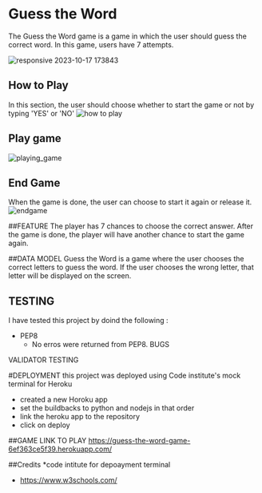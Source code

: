 # Guess the Word

The Guess the Word game is a game in which the user should guess the correct word. In this game, users have 7 attempts.

![responsive 2023-10-17 173843](https://github.com/Pagnoncelliander/Guess-the-Word/assets/134398235/98d1c662-228a-40d6-88f5-28698f15ede9)

## How to Play

In this section, the user should choose whether to start the game or not by typing 'YES' or 'NO'
![how to play ](https://github.com/Pagnoncelliander/Guess-the-Word/assets/134398235/00a16f37-7bbf-4b1f-a81e-7a5bbab5a3ae)

## Play game

![playing_game](https://github.com/Pagnoncelliander/Guess-the-Word/assets/134398235/1bb89580-6b5f-4429-8413-94469763546d)


## End Game
When the game is done, the user can choose to start it again or release it.
![endgame](https://github.com/Pagnoncelliander/Guess-the-Word/assets/134398235/17da3ad2-33f8-48b5-916c-05b0647454e0)



##FEATURE
The player has 7 chances to choose the correct answer. After the game is done, the player will have another chance to start the game again.

##DATA MODEL
Guess the Word is a game where the user chooses the correct letters to guess the word. If the user chooses the wrong letter, 
that letter will be displayed on the screen.

## TESTING
I have tested this project by doind the following :
* PEP8
   * No erros were returned from PEP8.
BUGS

VALIDATOR TESTING



#DEPLOYMENT
this project was deployed using Code institute's mock terminal for Heroku

 * created a new Horoku app
 * set the buildbacks to python and nodejs in that order
 * link the heroku app to the repository
 * click on deploy

  ##GAME LINK TO PLAY
  https://guess-the-word-game-6ef363ce5f39.herokuapp.com/

  ##Credits
  *code intitute for depoayment terminal
  * https://www.w3schools.com/

